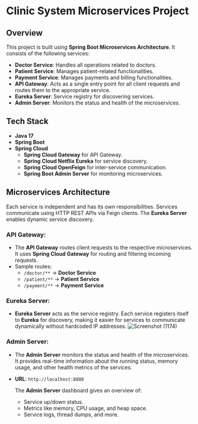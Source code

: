 # Clinic System Microservices Project

## Overview
This project is built using **Spring Boot Microservices Architecture**. It consists of the following services:

- **Doctor Service**: Handles all operations related to doctors.
- **Patient Service**: Manages patient-related functionalities.
- **Payment Service**: Manages payments and billing functionalities.
- **API Gateway**: Acts as a single entry point for all client requests and routes them to the appropriate service.
- **Eureka Server**: Service registry for discovering services.
- **Admin Server**: Monitors the status and health of the microservices.

## Tech Stack
- **Java 17**
- **Spring Boot**
- **Spring Cloud**
  - **Spring Cloud Gateway** for API Gateway.
  - **Spring Cloud Netflix Eureka** for service discovery.
  - **Spring Cloud OpenFeign** for inter-service communication.
  - **Spring Boot Admin Server** for monitoring microservices.

## Microservices Architecture
Each service is independent and has its own responsibilities. Services communicate using HTTP REST APIs via Feign clients. The **Eureka Server** enables dynamic service discovery.


### API Gateway:
- The **API Gateway** routes client requests to the respective microservices. It uses **Spring Cloud Gateway** for routing and filtering incoming requests.
- Sample routes:
  - `/doctor/**` -> **Doctor Service**
  - `/patient/**` -> **Patient Service**
  - `/payment/**` -> **Payment Service**

### Eureka Server:
- **Eureka Server** acts as the service registry. Each service registers itself to **Eureka** for discovery, making it easier for services to communicate dynamically without hardcoded IP addresses.
![Screenshot (1174)](https://github.com/user-attachments/assets/748c81e2-bae1-4265-a43d-32dc32d62196)

### Admin Server:
- The **Admin Server** monitors the status and health of the microservices. It provides real-time information about the running status, memory usage, and other health metrics of the services.
- **URL**: `http://localhost:8888`
  
  The **Admin Server** dashboard gives an overview of:
  - Service up/down status.
  - Metrics like memory, CPU usage, and heap space.
  - Service logs, thread dumps, and more.
